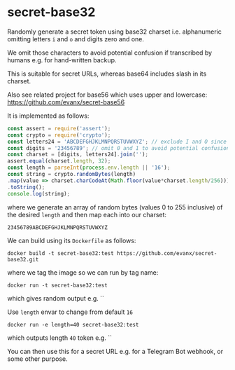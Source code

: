 # secret-base32

Randomly generate a secret token using base32 charset i.e. alphanumeric omitting letters `i` and `o` and digits zero and one.

We omit those characters to avoid potential confusion if transcribed by humans e.g. for hand-written backup.

This is suitable for secret URLs, whereas base64 includes slash in its charset.

Also see related project for base56 which uses upper and lowercase: https://github.com/evanx/secret-base56

It is implemented as follows:
```javascript
const assert = require('assert');
const crypto = require('crypto');
const letters24 = 'ABCDEFGHJKLMNPQRSTUVWXYZ'; // exclude I and O since too similar to 0 and 1
const digits = '23456789'; // omit 0 and 1 to avoid potential confusion with O and I (and perhaps 'l')
const charset = [digits, letters24].join('');
assert.equal(charset.length, 32);
const length = parseInt(process.env.length || '16');
const string = crypto.randomBytes(length)
.map(value => charset.charCodeAt(Math.floor(value*charset.length/256)))
.toString();
console.log(string);
```
where we generate an array of random bytes (values 0 to 255 inclusive) of the desired `length` and then map each into our charset:
```
23456789ABCDEFGHJKLMNPQRSTUVWXYZ
```

We can build using its `Dockerfile` as follows:
```
docker build -t secret-base32:test https://github.com/evanx/secret-base32.git
```
where we tag the image so we can run by tag name:
```
docker run -t secret-base32:test 
```
which gives random output e.g. ``

Use `length` envar to change from default `16`
```
docker run -e length=40 secret-base32:test
```
which outputs length `40` token e.g. ``

You can then use this for a secret URL e.g. for a Telegram Bot webhook, or some other purpose.

